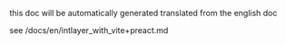 this doc will be automatically generated translated from the english doc

see /docs/en/intlayer_with_vite+preact.md
